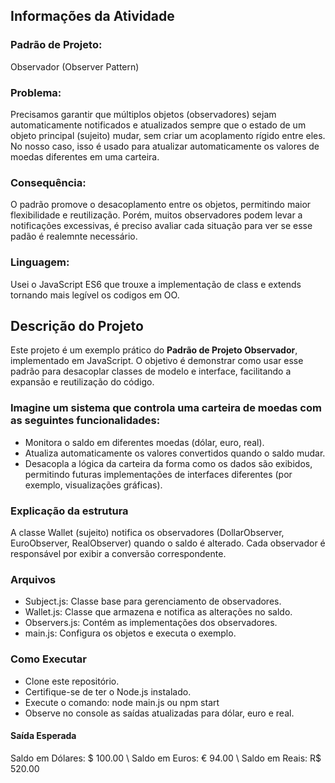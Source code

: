## Informações da Atividade

### Padrão de Projeto:

Observador (Observer Pattern)

### Problema:

Precisamos garantir que múltiplos objetos (observadores) sejam automaticamente notificados e atualizados sempre que o estado de um objeto principal (sujeito) mudar, sem criar um acoplamento rígido entre eles. No nosso caso, isso é usado para atualizar automaticamente os valores de moedas diferentes em uma carteira.

### Consequência:

O padrão promove o desacoplamento entre os objetos, permitindo maior flexibilidade e reutilização. Porém, muitos observadores podem levar a notificações excessivas, é preciso avaliar cada situação para ver se esse padão é realemnte necessário.

### Linguagem:

Usei o JavaScript ES6 que trouxe a implementação de class e extends tornando mais legível os codigos em OO.

## Descrição do Projeto

Este projeto é um exemplo prático do <b>Padrão de Projeto Observador</b>, implementado em JavaScript. O objetivo é demonstrar como usar esse padrão para desacoplar classes de modelo e interface, facilitando a expansão e reutilização do código.

### Imagine um sistema que controla uma carteira de moedas com as seguintes funcionalidades:

- Monitora o saldo em diferentes moedas (dólar, euro, real).
- Atualiza automaticamente os valores convertidos quando o saldo mudar.
- Desacopla a lógica da carteira da forma como os dados são exibidos, permitindo futuras implementações de interfaces diferentes (por exemplo, visualizações gráficas).

### Explicação da estrutura

A classe Wallet (sujeito) notifica os observadores (DollarObserver, EuroObserver, RealObserver) quando o saldo é alterado.
Cada observador é responsável por exibir a conversão correspondente.

### Arquivos

- Subject.js: Classe base para gerenciamento de observadores.
- Wallet.js: Classe que armazena e notifica as alterações no saldo.
- Observers.js: Contém as implementações dos observadores.
- main.js: Configura os objetos e executa o exemplo.

### Como Executar

- Clone este repositório.
- Certifique-se de ter o Node.js instalado.
- Execute o comando: node main.js ou npm start
- Observe no console as saídas atualizadas para dólar, euro e real.

#### Saída Esperada

Saldo em Dólares: $ 100.00 \\
Saldo em Euros: € 94.00 \\
Saldo em Reais: R$ 520.00
